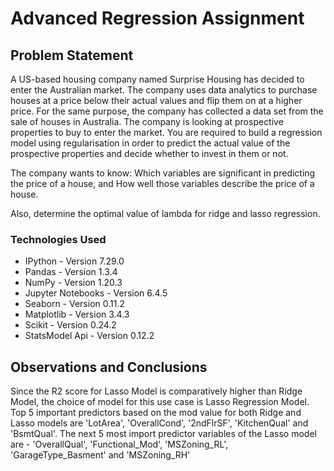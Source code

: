 # Advanced Regression Assignment
## Problem Statement
A US-based housing company named Surprise Housing has decided to enter the Australian market. The company uses data analytics to purchase houses at a price below their actual values and flip them on at a higher price. For the same purpose, the company has collected a data set from the sale of houses in Australia.
The company is looking at prospective properties to buy to enter the market. You are required to build a regression model using regularisation in order to predict the actual value of the prospective properties and decide whether to invest in them or not.

The company wants to know:
Which variables are significant in predicting the price of a house, and
How well those variables describe the price of a house.

Also, determine the optimal value of lambda for ridge and lasso regression.

### Technologies Used
* IPython - Version 7.29.0
* Pandas - Version 1.3.4
* NumPy - Version 1.20.3
* Jupyter Notebooks - Version 6.4.5
* Seaborn - Version 0.11.2
* Matplotlib - Version 3.4.3
* Scikit - Version 0.24.2
* StatsModel Api - Version 0.12.2

## Observations and Conclusions
Since the R2 score for Lasso Model is comparatively higher than Ridge Model, the choice of model for this use case is Lasso Regression Model.
Top 5 important predictors based on the mod value for both Ridge and Lasso models are 'LotArea', 'OverallCond', '2ndFlrSF', 'KitchenQual' and 'BsmtQual'.
The next 5 most import predictor variables of the Lasso model are - 'OverallQual', 'Functional_Mod', 'MSZoning_RL', 'GarageType_Basment' and 'MSZoning_RH'
